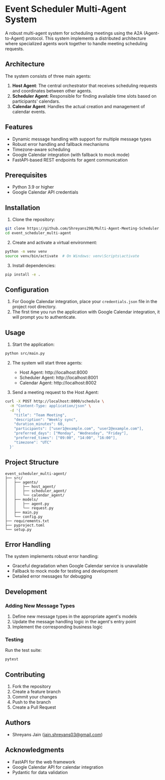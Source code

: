 # Event Scheduler Multi-Agent System

A robust multi-agent system for scheduling meetings using the A2A (Agent-to-Agent) protocol. This system implements a distributed architecture where specialized agents work together to handle meeting scheduling requests.

## Architecture

The system consists of three main agents:

1. **Host Agent**: The central orchestrator that receives scheduling requests and coordinates between other agents.
2. **Scheduler Agent**: Responsible for finding available time slots based on participants' calendars.
3. **Calendar Agent**: Handles the actual creation and management of calendar events.

## Features

- Dynamic message handling with support for multiple message types
- Robust error handling and fallback mechanisms
- Timezone-aware scheduling
- Google Calendar integration (with fallback to mock mode)
- FastAPI-based REST endpoints for agent communication

## Prerequisites

- Python 3.9 or higher
- Google Calendar API credentials

## Installation

1. Clone the repository:
```bash
git clone https://github.com/Shreyans298/Multi-Agent-Meeting-Scheduler.git
cd event_scheduler_multi-agent
```

2. Create and activate a virtual environment:
```bash
python -m venv venv
source venv/bin/activate  # On Windows: venv\Scripts\activate
```

3. Install dependencies:
```bash
pip install -e .
```

## Configuration

1. For Google Calendar integration, place your `credentials.json` file in the project root directory.
2. The first time you run the application with Google Calendar integration, it will prompt you to authenticate.

## Usage

1. Start the application:
```bash
python src/main.py
```

2. The system will start three agents:
   - Host Agent: http://localhost:8000
   - Scheduler Agent: http://localhost:8001
   - Calendar Agent: http://localhost:8002

3. Send a meeting request to the Host Agent:
```bash
curl -X POST http://localhost:8000/schedule \
  -H "Content-Type: application/json" \
  -d '{
    "title": "Team Meeting",
    "description": "Weekly sync",
    "duration_minutes": 60,
    "participants": ["user1@example.com", "user2@example.com"],
    "preferred_days": ["Monday", "Wednesday", "Friday"],
    "preferred_times": ["09:00", "14:00", "16:00"],
    "timezone": "UTC"
  }'
```

## Project Structure

```
event_scheduler_multi-agent/
├── src/
│   ├── agents/
│   │   ├── host_agent/
│   │   ├── scheduler_agent/
│   │   └── calendar_agent/
│   ├── models/
│   │   ├── agent.py
│   │   └── request.py
│   ├── main.py
│   └── config.py
├── requirements.txt
├── pyproject.toml
└── setup.py
```

## Error Handling

The system implements robust error handling:
- Graceful degradation when Google Calendar service is unavailable
- Fallback to mock mode for testing and development
- Detailed error messages for debugging

## Development

### Adding New Message Types

1. Define new message types in the appropriate agent's models
2. Update the message handling logic in the agent's entry point
3. Implement the corresponding business logic

### Testing

Run the test suite:
```bash
pytest
```

## Contributing

1. Fork the repository
2. Create a feature branch
3. Commit your changes
4. Push to the branch
5. Create a Pull Request

## Authors

- Shreyans Jain (jain.shreyans03@gmail.com)

## Acknowledgments

- FastAPI for the web framework
- Google Calendar API for calendar integration
- Pydantic for data validation 